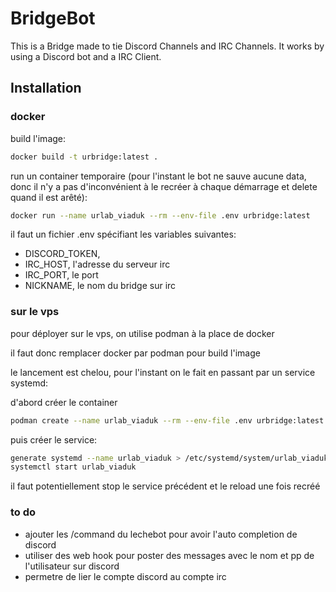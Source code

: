 # BridgeBot

This is a Bridge made to tie Discord Channels and IRC Channels. It works by using a Discord bot and a IRC Client.

## Installation

### docker

build l'image:

```bash
docker build -t urbridge:latest .
```

run un container temporaire (pour l'instant le bot ne sauve aucune data, donc il n'y a pas d'inconvénient à le recréer à chaque démarrage et delete quand il est arêté):

```bash
docker run --name urlab_viaduk --rm --env-file .env urbridge:latest
```

il faut un fichier .env spécifiant les variables suivantes: 

- DISCORD_TOKEN,
- IRC_HOST, l'adresse du serveur irc
- IRC_PORT, le port
- NICKNAME, le nom du bridge sur irc

### sur le vps

pour déployer sur le vps, on utilise podman à la place de docker

il faut donc remplacer docker par podman pour build l'image

le lancement est chelou, pour l'instant on le fait en passant par un service systemd:

d'abord créer le container
```bash
podman create --name urlab_viaduk --rm --env-file .env urbridge:latest
```

puis créer le service:

```bash
generate systemd --name urlab_viaduk > /etc/systemd/system/urlab_viaduk.service
systemctl start urlab_viaduk
```

il faut potentiellement stop le service précédent et le reload une fois recréé


### to do

- ajouter les /command du lechebot pour avoir l'auto completion de discord
- utiliser des web hook pour poster des messages avec le nom et pp de l'utilisateur sur discord
- permetre de lier le compte discord au compte irc